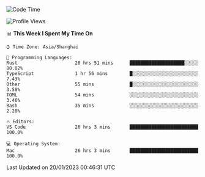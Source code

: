 <!--START_SECTION:waka-->
![Code Time](http://img.shields.io/badge/Code%20Time-1%2C876%20hrs%2023%20mins-blue)

![Profile Views](http://img.shields.io/badge/Profile%20Views-10-blue)

📊 **This Week I Spent My Time On** 

```text
⌚︎ Time Zone: Asia/Shanghai

💬 Programming Languages: 
Rust                     20 hrs 51 mins      ████████████████████░░░░░   80.02% 
TypeScript               1 hr 56 mins        █░░░░░░░░░░░░░░░░░░░░░░░░   7.43% 
Other                    55 mins             █░░░░░░░░░░░░░░░░░░░░░░░░   3.58% 
TOML                     54 mins             ░░░░░░░░░░░░░░░░░░░░░░░░░   3.46% 
Bash                     35 mins             ░░░░░░░░░░░░░░░░░░░░░░░░░   2.28%

🔥 Editors: 
VS Code                  26 hrs 3 mins       █████████████████████████   100.0%

💻 Operating System: 
Mac                      26 hrs 3 mins       █████████████████████████   100.0%

```


 Last Updated on 20/01/2023 00:46:31 UTC
<!--END_SECTION:waka-->

<!--![CodersRank](https://cr-skills-chart-widget.azurewebsites.net/api/api?username=BugenZhao&padding=16&tooltip=true&branding=false&sort-by-score=true&skills=Rust%2C%20Swift%2C%20C%2C%20TypeScript%2C%20Java%2C%20Go%2C%20Dart%2C%20C%2B%2B%2C%20Python%2C%20Assembly%2C%20Shell%2C%20Kotlin)-->
